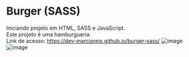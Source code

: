 # Burger (SASS)
Iniciando projeto em HTML, SASS e JavaScript.<br>
Este projeto é uma hamburgueria.<br>
Link de acesso: https://dev-marcioreis.github.io/burger-sass/
![image](https://user-images.githubusercontent.com/122680054/214065341-09b98b51-421e-4e0e-85c2-16f83eac6183.png)
![image](https://user-images.githubusercontent.com/122680054/214065426-c61fd171-3e36-41d0-8de8-d52bf652fa69.png)

